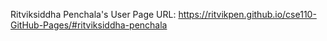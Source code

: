 Ritviksiddha Penchala's User Page
URL: https://ritvikpen.github.io/cse110-GitHub-Pages/#ritviksiddha-penchala